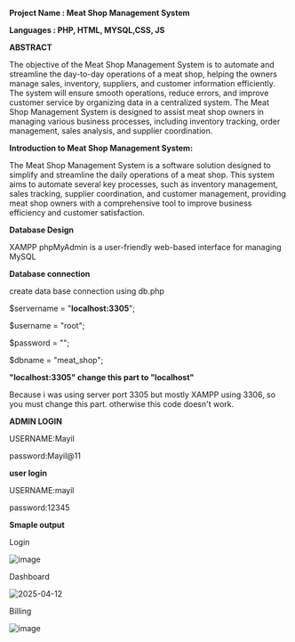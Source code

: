 **Project Name : Meat Shop Management System**

**Languages    : PHP, HTML, MYSQL,CSS, JS**


**ABSTRACT**

The objective of the Meat Shop Management System is to automate and streamline the day-to-day operations of a meat shop, helping the owners manage sales, inventory, suppliers, and customer information efficiently.
The system will ensure smooth operations, reduce errors, and improve customer service by organizing data in a centralized system.
The Meat Shop Management System is designed to assist meat shop owners in managing various business processes, including inventory tracking, order management, sales analysis, and supplier coordination. 

**Introduction to Meat Shop Management System:**

The Meat Shop Management System is a software solution designed to simplify and streamline the daily operations of a meat shop.
This system aims to automate several key processes, such as inventory management, sales tracking, supplier coordination, and customer management, providing meat shop owners with a comprehensive tool to improve business efficiency and customer satisfaction.

**Database Design**

XAMPP phpMyAdmin is a user-friendly web-based interface for managing MySQL 

**Database connection**

create data base connection using db.php 

$servername = "**localhost:3305**";

$username = "root";

$password = "";

$dbname = "meat_shop";

**"localhost:3305" change this part to "localhost"**

Because i was using server port 3305 but mostly XAMPP using 3306, so you must change this part.
otherwise this code doesn't work.


**ADMIN LOGIN**

USERNAME:Mayil

password:Mayil@11

**user login**

USERNAME:mayil

password:12345

**Smaple output**

Login

![image](https://github.com/user-attachments/assets/2c32e114-ffeb-4459-a6b8-51bc78a77549)

Dashboard

![2025-04-12](https://github.com/user-attachments/assets/88ac289e-0e52-4405-a902-86bd839371fa)


Billing

![image](https://github.com/user-attachments/assets/e5c32172-5e56-4129-b2ba-161053397e5b)


